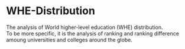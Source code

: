 # WHE-Distribution
The analysis of World higher-level education (WHE) distribution.<br/>
To be more specific, it is the analysis of ranking and ranking difference amoung universities and colleges around the globe.

